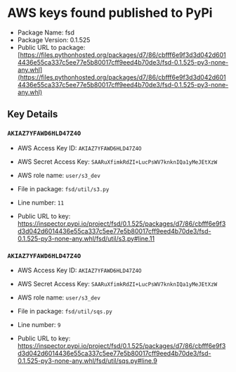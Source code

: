# AWS keys found published to PyPi

* Package Name: fsd
* Package Version: 0.1.525
* Public URL to package: [https://files.pythonhosted.org/packages/d7/86/cbfff6e9f3d3d042d6014436e55ca337c5ee77e5b80017cff9eed4b70de3/fsd-0.1.525-py3-none-any.whl](https://files.pythonhosted.org/packages/d7/86/cbfff6e9f3d3d042d6014436e55ca337c5ee77e5b80017cff9eed4b70de3/fsd-0.1.525-py3-none-any.whl)

## Key Details

### `AKIAZ7YFAWD6HLD47Z4O`

* AWS Access Key ID: `AKIAZ7YFAWD6HLD47Z4O`
* AWS Secret Access Key: `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` 
* AWS role name: `user/s3_dev`
* File in package: `fsd/util/s3.py`
* Line number: `11`

* Public URL to key: https://inspector.pypi.io/project/fsd/0.1.525/packages/d7/86/cbfff6e9f3d3d042d6014436e55ca337c5ee77e5b80017cff9eed4b70de3/fsd-0.1.525-py3-none-any.whl/fsd/util/s3.py#line.11



### `AKIAZ7YFAWD6HLD47Z4O`

* AWS Access Key ID: `AKIAZ7YFAWD6HLD47Z4O`
* AWS Secret Access Key: `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` 
* AWS role name: `user/s3_dev`
* File in package: `fsd/util/sqs.py`
* Line number: `9`

* Public URL to key: https://inspector.pypi.io/project/fsd/0.1.525/packages/d7/86/cbfff6e9f3d3d042d6014436e55ca337c5ee77e5b80017cff9eed4b70de3/fsd-0.1.525-py3-none-any.whl/fsd/util/sqs.py#line.9


